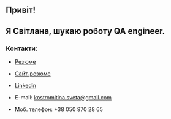 ## Привіт! 
## Я Світлана, шукаю роботу QA engineer.

### Контакти:

- [Резюме](https://github.com/Svetlana-KS/Resume_Svitlana_Kostromitina/blob/main/file/%D0%A0%D0%B5%D0%B7%D1%8E%D0%BC%D0%B5_%D0%9A%D0%BE%D1%81%D1%82%D1%80%D0%BE%D0%BC%D1%96%D1%82%D1%96%D0%BD%D0%B0_%D0%A1%D0%B2%D1%96%D1%82%D0%BB%D0%B0%D0%BD%D0%B0_(QA).pdf)

- [Сайт-резюме](https://svetlana-ks.github.io/Resume_Svitlana_Kostromitina/)

- [Linkedin](https://www.linkedin.com/in/svitlana-kostromitina/)

- E-mail: kostromitina.sveta@gmail.com

- Моб. телефон: +38 050 970 28 65
